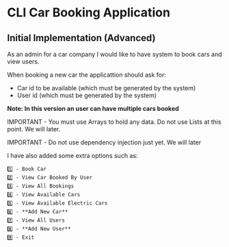 # CLI Car Booking Application

## Initial Implementation (Advanced)

As an admin for a car company I would like to have system to book cars and view users.

When booking a new car the applicattion should ask for:

* Car id to be available (which must be generated by the system)
* User id (which must be generated by the system)

**Note: In this version an user can have multiple cars booked**

IMPORTANT - You must use Arrays to hold any data. Do not use Lists at this point. We will later.

IMPORTANT - Do not use dependency injection just yet. We will later

I have also added some extra options such as:

```
1️⃣ - Book Car
2️⃣ - View Car Booked By User
3️⃣ - View All Bookings
4️⃣ - View Available Cars
5️⃣ - View Available Electric Cars
6️⃣ - **Add New Car**
7️⃣ - View All Users
8️⃣ - **Add New User**
9️⃣ - Exit
```